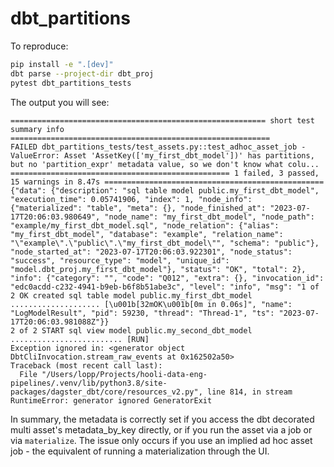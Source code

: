 # dbt_partitions

To reproduce:

```bash
pip install -e ".[dev]"
dbt parse --project-dir dbt_proj
pytest dbt_partitions_tests
```

The output you will see: 

```
========================================================= short test summary info ==========================================================
FAILED dbt_partitions_tests/test_assets.py::test_adhoc_asset_job - ValueError: Asset 'AssetKey(['my_first_dbt_model'])' has partitions, but no 'partition_expr' metadata value, so we don't know what colu...
================================================= 1 failed, 3 passed, 15 warnings in 8.47s =================================================
{"data": {"description": "sql table model public.my_first_dbt_model", "execution_time": 0.05741906, "index": 1, "node_info": {"materialized": "table", "meta": {}, "node_finished_at": "2023-07-17T20:06:03.980649", "node_name": "my_first_dbt_model", "node_path": "example/my_first_dbt_model.sql", "node_relation": {"alias": "my_first_dbt_model", "database": "example", "relation_name": "\"example\".\"public\".\"my_first_dbt_model\"", "schema": "public"}, "node_started_at": "2023-07-17T20:06:03.922301", "node_status": "success", "resource_type": "model", "unique_id": "model.dbt_proj.my_first_dbt_model"}, "status": "OK", "total": 2}, "info": {"category": "", "code": "Q012", "extra": {}, "invocation_id": "edc0acdd-c232-4941-b9eb-b6f8b51abe3c", "level": "info", "msg": "1 of 2 OK created sql table model public.my_first_dbt_model .................... [\u001b[32mOK\u001b[0m in 0.06s]", "name": "LogModelResult", "pid": 59230, "thread": "Thread-1", "ts": "2023-07-17T20:06:03.981088Z"}}
2 of 2 START sql view model public.my_second_dbt_model ......................... [RUN]
Exception ignored in: <generator object DbtCliInvocation.stream_raw_events at 0x162502a50>
Traceback (most recent call last):
  File "/Users/lopp/Projects/hooli-data-eng-pipelines/.venv/lib/python3.8/site-packages/dagster_dbt/core/resources_v2.py", line 814, in stream
RuntimeError: generator ignored GeneratorExit
```

In summary, the metadata is correctly set if you access the dbt decorated multi asset's metadata_by_key directly, or if you run the asset via a job or via `materialize`. The issue only occurs if you use an implied ad hoc asset job - the equivalent of running a materialization through the UI.